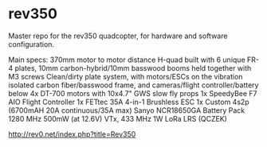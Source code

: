 # rev350
Master repo for the rev350 quadcopter, for hardware and software configuration.

Main specs:
370mm motor to motor distance H-quad built with 6 unique FR-4 plates, 10mm carbon-hybrid/10mm basswood booms held together with M3 screws
Clean/dirty plate system, with motors/ESCs on the vibration isolated carbon fiber/basswood frame, and cameras/flight controller/battery below
4x DT-700 motors with 10x4.7" GWS slow fly props
1x SpeedyBee F7 AIO Flight Controller
1x FETtec 35A 4-in-1 Brushless ESC
1x Custom 4s2p (6700mAH 20A continuous/35A max) Sanyo NCR18650GA Battery Pack
1280 MHz 500mW (at 12.6V) VTx, 433 MHz 1W LoRa LRS (QCZEK)

http://rev0.net/index.php?title=Rev350
